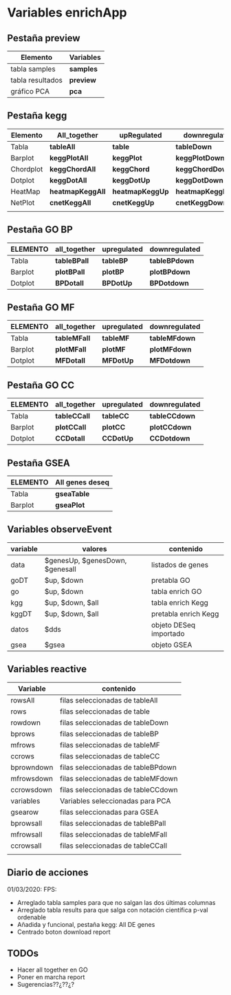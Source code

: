 # Variables enrichApp

## Pestaña preview

| Elemento         | Variables   |
| ---------------- | ----------- |
| tabla samples    | **samples** |
| tabla resultados | **preview** |
| gráfico PCA      | **pca**     |

## Pestaña kegg

| Elemento  | All_together       | upRegulated       | downregulated       |
| --------- | ------------------ | ----------------- | ------------------- |
| Tabla     | **tableAll**       | **table**         | **tableDown**       |
| Barplot   | **keggPlotAll**    | **keggPlot**      | **keggPlotDown**    |
| Chordplot | **keggChordAll**   | **keggChord**     | **keggChordDown**   |
| Dotplot   | **keggDotAll**     | **keggDotUp**     | **keggDotDown**     |
| HeatMap   | **heatmapKeggAll** | **heatmapKeggUp** | **heatmapKeggDown** |
| NetPlot   | **cnetKeggAll**    | **cnetKeggUp**    | **cnetKeggDown**    |
|           |                    |                   |                     |

## Pestaña GO BP

| ELEMENTO | all_together   | upregulated | downregulated   |
| -------- | -------------- | ----------- | --------------- |
| Tabla    | **tableBPall** | **tableBP** | **tableBPdown** |
| Barplot  | **plotBPall**  | **plotBP**  | **plotBPdown**  |
| Dotplot  | **BPDotall**   | **BPDotUp** | **BPDotdown**   |

## Pestaña GO MF

| ELEMENTO | all_together   | upregulated | downregulated   |
| -------- | -------------- | ----------- | --------------- |
| Tabla    | **tableMFall** | **tableMF** | **tableMFdown** |
| Barplot  | **plotMFall**  | **plotMF**  | **plotMFdown**  |
| Dotplot  | **MFDotall**   | **MFDotUp** | **MFDotdown**   |

## Pestaña GO CC

| ELEMENTO | all_together   | upregulated | downregulated   |
| -------- | -------------- | ----------- | --------------- |
| Tabla    | **tableCCall** | **tableCC** | **tableCCdown** |
| Barplot  | **plotCCall**  | **plotCC**  | **plotCCdown**  |
| Dotplot  | **CCDotall**   | **CCDotUp** | **CCDotdown**   |



## Pestaña GSEA

| ELEMENTO | All genes deseq |
| -------- | --------------- |
| Tabla    | **gseaTable**   |
| Barplot  | **gseaPlot**    |



## Variables observeEvent

| variable | valores                         | contenido              |
| -------- | ------------------------------- | ---------------------- |
| data     | $genesUp, $genesDown, $genesall | listados de genes      |
| goDT     | $up, $down                      | pretabla GO            |
| go       | $up, $down                      | tabla enrich GO        |
| kgg      | $up, $down, $all                | tabla enrich Kegg      |
| kggDT    | $up, $down, $all                | pretabla enrich Kegg   |
| datos    | $dds                            | objeto DESeq importado |
| gsea     | $gsea                           | objeto GSEA            |

## Variables reactive

| Variable   | contenido                          |
| ---------- | ---------------------------------- |
| rowsAll    | filas seleccionadas de tableAll    |
| rows       | filas seleccionadas de table       |
| rowdown    | filas seleccionadas de tableDown   |
| bprows     | filas seleccionadas de tableBP     |
| mfrows     | filas seleccionadas de tableMF     |
| ccrows     | filas seleccionadas de tableCC     |
| bprowndown | filas seleccionadas de tableBPdown |
| mfrowsdown | filas seleccionadas de tableMFdown |
| ccrowsdown | filas seleccionadas de tableCCdown |
| variables  | Variables seleccionadas para PCA   |
| gsearow    | filas seleccionadas para GSEA      |
| bprowsall  | filas seleccionadas de tableBPall  |
| mfrowsall  | filas seleccionadas de tableMFall  |
| ccrowsall  | filas seleccionadas de tableCCall  |
|            |                                    |



## Diario de acciones

01/03/2020: FPS: 

* Arreglado tabla samples para que no salgan las dos últimas columnas
* Arreglado tabla results para que salga con notación científica p-val ordenable
* Añadida y funcional, pestaña kegg: All DE genes
* Centrado boton download report

## TODOs

* Hacer all together en GO
* Poner en marcha report
* Sugerencias??¿??¿?